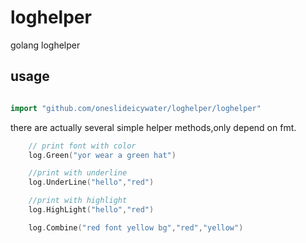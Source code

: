 # loghelper
golang loghelper


## usage
```go

import "github.com/oneslideicywater/loghelper/loghelper"
```

there are actually several simple helper methods,only depend on fmt.

```go
	// print font with color
	log.Green("yor wear a green hat")

	//print with underline
	log.UnderLine("hello","red")

	//print with highlight
	log.HighLight("hello","red")

	log.Combine("red font yellow bg","red","yellow")

```
